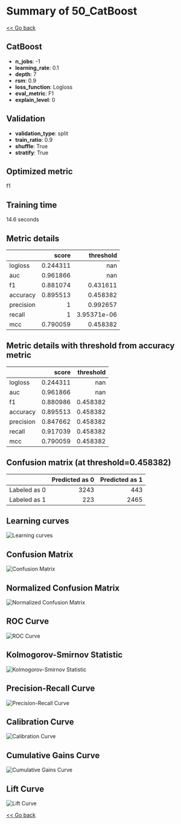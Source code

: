 # Summary of 50_CatBoost

[<< Go back](../README.md)


## CatBoost
- **n_jobs**: -1
- **learning_rate**: 0.1
- **depth**: 7
- **rsm**: 0.9
- **loss_function**: Logloss
- **eval_metric**: F1
- **explain_level**: 0

## Validation
 - **validation_type**: split
 - **train_ratio**: 0.9
 - **shuffle**: True
 - **stratify**: True

## Optimized metric
f1

## Training time

14.6 seconds

## Metric details
|           |    score |     threshold |
|:----------|---------:|--------------:|
| logloss   | 0.244311 | nan           |
| auc       | 0.961866 | nan           |
| f1        | 0.881074 |   0.431611    |
| accuracy  | 0.895513 |   0.458382    |
| precision | 1        |   0.992657    |
| recall    | 1        |   3.95371e-06 |
| mcc       | 0.790059 |   0.458382    |


## Metric details with threshold from accuracy metric
|           |    score |   threshold |
|:----------|---------:|------------:|
| logloss   | 0.244311 |  nan        |
| auc       | 0.961866 |  nan        |
| f1        | 0.880986 |    0.458382 |
| accuracy  | 0.895513 |    0.458382 |
| precision | 0.847662 |    0.458382 |
| recall    | 0.917039 |    0.458382 |
| mcc       | 0.790059 |    0.458382 |


## Confusion matrix (at threshold=0.458382)
|              |   Predicted as 0 |   Predicted as 1 |
|:-------------|-----------------:|-----------------:|
| Labeled as 0 |             3243 |              443 |
| Labeled as 1 |              223 |             2465 |

## Learning curves
![Learning curves](learning_curves.png)
## Confusion Matrix

![Confusion Matrix](confusion_matrix.png)


## Normalized Confusion Matrix

![Normalized Confusion Matrix](confusion_matrix_normalized.png)


## ROC Curve

![ROC Curve](roc_curve.png)


## Kolmogorov-Smirnov Statistic

![Kolmogorov-Smirnov Statistic](ks_statistic.png)


## Precision-Recall Curve

![Precision-Recall Curve](precision_recall_curve.png)


## Calibration Curve

![Calibration Curve](calibration_curve_curve.png)


## Cumulative Gains Curve

![Cumulative Gains Curve](cumulative_gains_curve.png)


## Lift Curve

![Lift Curve](lift_curve.png)



[<< Go back](../README.md)
